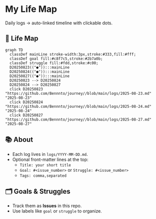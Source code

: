 # My Life Map

Daily logs → auto-linked timeline with clickable dots.

## 📍 Life Map

<!-- LIFE_MAP_START -->
```mermaid
graph TD
  classDef mainLine stroke-width:3px,stroke:#333,fill:#fff;
  classDef goal fill:#c8f7c5,stroke:#2b7a0b;
  classDef struggle fill:#fdd,stroke:#c00;
  D20250823(("●")):::mainLine
  D20250824(("●")):::mainLine
  D20250827(("●")):::mainLine
  D20250823 --> D20250824
  D20250824 --> D20250827
  click D20250823 "https://github.com/Bennnto/journey//blob/main/logs/2025-08-23.md" "2025-08-23"
  click D20250824 "https://github.com/Bennnto/journey//blob/main/logs/2025-08-24.md" "2025-08-24"
  click D20250827 "https://github.com/Bennnto/journey//blob/main/logs/2025-08-27.md" "2025-08-27"
```
<!-- LIFE_MAP_END -->

## 📚 About
- Each log lives in `logs/YYYY-MM-DD.md`.
- Optional front-matter lines at the top:
  - `Title: your short title`
  - `Goal: #<issue_number>` or `Struggle: #<issue_number>`
  - `Tags: comma,separated`

## 🗂️ Goals & Struggles
- Track them as **Issues** in this repo.
- Use labels like `goal` or `struggle` to organize.
